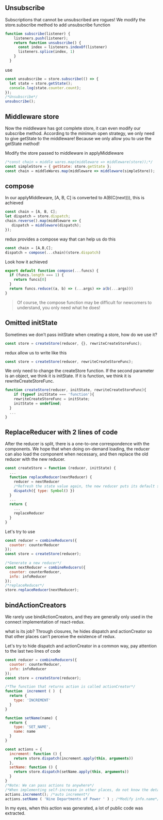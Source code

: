 ## Unsubscribe
Subscriptions that cannot be unsubscribed are rogues! We modify the store.subscribe method to add unsubscribe function

```js
function subscribe(listener) {
    listeners.push(listener);
    return function unsubscribe() {
      const index = listeners.indexOf(listener)
      listeners.splice(index, 1)
    }
  }
```

use

```js
const unsubscribe = store.subscribe(() => {
  let state = store.getState();
  console.log(state.counter.count);
});
/*Unsubscribe*/
unsubscribe();
```

## Middleware store

Now the middleware has got complete store, it can even modify our subscribe method. According to the minimum open strategy, we only need to give getState to the middleware! Because we only allow you to use the getState method!

Modify the store passed to middleware in applyMiddleware

```js
/*const chain = middle wares.map(middleware => middleware(store));*/
const simpleStore = { getState: store.getState };
const chain = middleWares.map(middleware => middleware(simpleStore));

```

## compose

In our applyMiddleware, [A, B, C] is converted to A(B(C(next))), this is achieved

```js
const chain = [A, B, C];
let dispatch = store.dispatch;
chain.reverse().map(middleware => {
   dispatch = middleware(dispatch);
});
```

redux provides a compose way that can help us do this

```js
const chain = [A,B,C];  
dispatch = compose(...chain)(store.dispatch)
```

Look how it achieved

```js
export default function compose(...funcs) {
  if (funcs.length === 1) {
    return funcs[0]
  }
  return funcs.reduce((a, b) => (...args) => a(b(...args)))
}
```

> Of course, the compose function may be difficult for newcomers to understand, you only need what he does!

## Omitted initState

Sometimes we don’t pass initState when creating a store, how do we use it?

```js
const store = createStore(reducer, {}, rewriteCreateStoreFunc);
```

redux allow us to write like this

```js
const store = createStore(reducer, rewriteCreateStoreFunc);
```

We only need to change the createStore function. If the second parameter is an object, we think it is initState. If it is function, we think it is rewriteCreateStoreFunc.

```js
function createStore(reducer, initState, rewriteCreateStoreFunc){
    if (typeof initState === 'function'){
    rewriteCreateStoreFunc = initState;
    initState = undefined;
  }
  ...
}
```

## ReplaceReducer with 2 lines of code

After the reducer is split, there is a one-to-one correspondence with the components. We hope that when doing on-demand loading, the reducer can also load the component when necessary, and then replace the old reducer with the new reducer.


```js
const createStore = function (reducer, initState) {
  ...
  function replaceReducer(nextReducer) {
    reducer = nextReducer
    /*Refresh the state value again, the new reducer puts its default state on the state tree*/
    dispatch({ type: Symbol() })
  }
  ...
  return {
    ...
    replaceReducer
  }
}
```

Let's try to use

```js
const reducer = combineReducers({
  counter: counterReducer
});
const store = createStore(reducer);
​
/*Generate a new reducer*/
const nextReducer = combineReducers({
  counter: counterReducer,
  info: infoReducer
});
/*replaceReducer*/
store.replaceReducer(nextReducer);
```

## bindActionCreators

We rarely use bindActionCreators, and they are generally only used in the connect implementation of react-redux.

what is its job? Through closures, he hides dispatch and actionCreator so that other places can't perceive the existence of redux.

Let's try to hide dispatch and actionCreator in a common way, pay attention to the last two lines of code

```js
const reducer = combineReducers({
  counter: counterReducer,
  info: infoReducer
});
const store = createStore(reducer);

/*The function that returns action is called actionCreator*/
function  increment ( )  {
  return {
    type: 'INCREMENT'
  }
}

function setName(name) {
  return {
    type: 'SET_NAME',
    name: name
  }
}

const actions = {
  increment: function () {
    return store.dispatch(increment.apply(this, arguments))
  },
  setName: function () {
    return store.dispatch(setName.apply(this, arguments))
  }
}
/*Note: We can pass actions to anywhere*/
/*When implementing self-increase in other places, do not know the details of dispatch, actionCreator, etc.*/
actions.increment(); /*auto increment*/
actions.setName ( 'Nine Departments of Power ' ) ; /*Modify info.name*/ 
```

In my eyes, when this action was generated, a lot of public code was extracted.

